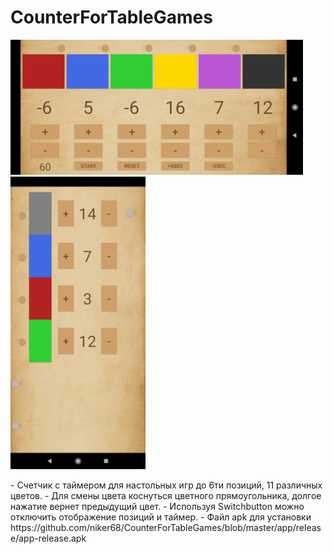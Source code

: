 <h1>CounterForTableGames</h1>
<p>
<img src="https://github.com/niker68/CounterForTableGames/blob/master/media/screen0.jpg" width="468" height="216" />
<img src="https://github.com/niker68/CounterForTableGames/blob/master/media/screen1.jpg" width="216" height="468" />
</p>
- Счетчик с таймером для настольных игр до 6ти позиций, 11 различных цветов.
- Для смены цвета коснуться цветного прямоугольника, долгое нажатие вернет предыдущий цвет.
- Используя Switchbutton можно отключить отображение позиций и таймер.
- Файл apk для установки https://github.com/niker68/CounterForTableGames/blob/master/app/release/app-release.apk

